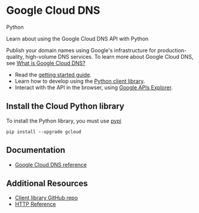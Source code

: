 # Google Cloud DNS
Python

Learn about using the Google Cloud DNS API with Python

Publish your domain names using Google&#39;s infrastructure for production-quality, high-volume DNS services. To learn more about Google Cloud DNS, see [What is Google Cloud DNS?](https://cloud.google.com/dns/docs)

* Read the [getting started guide](https://cloud.google.com/dns/getting-started).
* Learn how to develop using the [Python client library](https://googlecloudplatform.github.io/gcloud-python/stable/).
* Interact with the API in the browser, using [Google APIs Explorer](https://developers.google.com/apis-explorer/#p/dns/v1/).

## Install the Cloud Python library
To install the Python library, you must use [pypi](https://pypi.python.org/pypi)

```
pip install --upgrade gcloud
```

## Documentation
* [Google Cloud DNS reference](http://googlecloudplatform.github.io/gcloud-python/stable/dns-usage.html)

## Additional Resources
* [Client library GitHub repo](https://github.com/GoogleCloudPlatform/gcloud-python)
* [HTTP Reference](https://cloud.google.com/dns/api/v1/)
